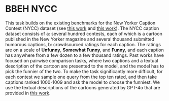 # BBEH NYCC

This task builds on the existing benchmarks for the New Yorker Caption Contest
(NYCC) dataset (see [this work](https://arxiv.org/abs/2209.06293) and
[this work](https://arxiv.org/abs/2406.10522)). The NYCC caption dataset
consists of a: several hundred contests, each of which is a cartoon published
in the New Yorker magazine and several thousand submitted humorous captions,
b: crowdsourced ratings for each caption. The ratings are on a scale of
**Unfunny**, **Somewhat Funny**, and **Funny**, and each caption has anywhere
from a few dozen to a few thousand ratings. Past works have focused on pairwise
comparison tasks, where two captions and a textual description of the cartoon
are presented to the model, and the model has to pick the funnier of the two.
To make the task significantly more difficult, for each contest we sample one
query from the top ten rated, and then take captions ranked 1000-1009 and ask
the model to choose the funniest. We use the textual descriptions of the
cartoons generated by GPT-4o that are provided in
[this work](https://arxiv.org/abs/2406.10522).
